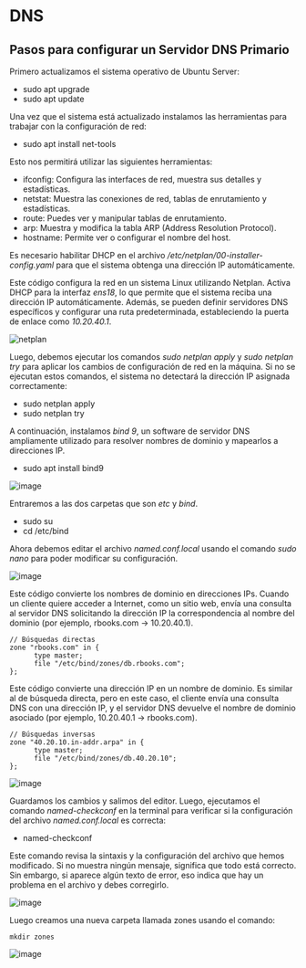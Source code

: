 # DNS

## Pasos para configurar un Servidor DNS Primario

Primero actualizamos el sistema operativo de Ubuntu Server:
* sudo apt upgrade
* sudo apt update

Una vez que el sistema está actualizado instalamos las herramientas para trabajar con la configuración de red:
* sudo apt install net-tools

Esto nos permitirá utilizar las siguientes herramientas:
* ifconfig: Configura las interfaces de red, muestra sus detalles y estadísticas.
* netstat: Muestra las conexiones de red, tablas de enrutamiento y estadísticas.
* route: Puedes ver y manipular tablas de enrutamiento.
* arp: Muestra y modifica la tabla ARP (Address Resolution Protocol).
* hostname: Permite ver o configurar el nombre del host.


Es necesario habilitar DHCP en el archivo _/etc/netplan/00-installer-config.yaml_ para que el sistema obtenga una dirección IP automáticamente.

Este código configura la red en un sistema Linux utilizando Netplan. Activa DHCP para la interfaz *ens18*, lo que permite que el sistema reciba una dirección IP automáticamente. Además, se pueden definir servidores DNS específicos y configurar una ruta predeterminada, estableciendo la puerta de enlace como *10.20.40.1*.

![netplan](https://github.com/user-attachments/assets/571fb651-0805-4386-a73b-52e2cd5b95b3)


Luego, debemos ejecutar los comandos *sudo netplan apply* y *sudo netplan try* para aplicar los cambios de configuración de red en la máquina. Si no se ejecutan estos comandos, el sistema no detectará la dirección IP asignada correctamente:
* sudo netplan apply
* sudo netplan try


A continuación, instalamos *bind 9*, un software de servidor DNS ampliamente utilizado para resolver nombres de dominio y mapearlos a direcciones IP.
* sudo apt install bind9 

![image](https://github.com/user-attachments/assets/4f06ee32-d486-4be9-bd6e-7fbb36d79ab6)

Entraremos a las dos carpetas que son *etc* y *bind*.
* sudo su
* cd /etc/bind

Ahora debemos editar el archivo *named.conf.local* usando el comando *sudo nano* para poder modificar su configuración.

![image](https://github.com/user-attachments/assets/9fe24fe0-9731-423b-8a38-00fdac89f295)


Este código convierte los nombres de dominio en direcciones IPs. Cuando un cliente quiere acceder a Internet, como un sitio web, envía una consulta al servidor DNS solicitando la dirección IP la correspondencia al nombre del dominio (por ejemplo, rbooks.com → 10.20.40.1).
```
// Búsquedas directas
zone "rbooks.com" in {
      type master;
      file "/etc/bind/zones/db.rbooks.com";
};
```
Este código convierte una dirección IP en un nombre de dominio. Es similar al de búsqueda directa, pero en este caso, el cliente envía una consulta DNS con una dirección IP, y el servidor DNS devuelve el nombre de dominio asociado (por ejemplo, 10.20.40.1 → rbooks.com).
````
// Búsquedas inversas
zone "40.20.10.in-addr.arpa" in {
      type master;
      file "/etc/bind/zones/db.40.20.10";
};
````

![image](https://github.com/user-attachments/assets/2f1bddc3-5f49-43ed-b2eb-d60e74a72861)


Guardamos los cambios y salimos del editor. Luego, ejecutamos el comando *named-checkconf* en la terminal para verificar si la configuración del archivo *named.conf.local* es correcta:
* named-checkconf

Este comando revisa la sintaxis y la configuración del archivo que hemos modificado. Si no muestra ningún mensaje, significa que todo está correcto. Sin embargo, si aparece algún texto de error, eso indica que hay un problema en el archivo y debes corregirlo.

![image](https://github.com/user-attachments/assets/7119bd2c-9de0-4b3b-b381-fd0a1cb9c110)

Luego creamos una nueva carpeta llamada zones usando el comando:
````
mkdir zones
````
![image](https://github.com/user-attachments/assets/9787f591-3ada-4cbe-8e2d-9ab12d908e92)
























